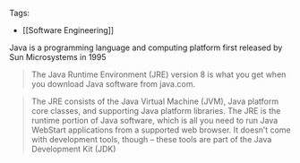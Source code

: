 Tags:
- [[Software Engineering]]

Java is a programming language and computing platform first released by Sun Microsystems in 1995

> The Java Runtime Environment (JRE) version 8 is what you get when you download Java software from java.com.

> The JRE consists of the Java Virtual Machine (JVM), Java platform core classes, and supporting Java platform libraries. The JRE is the runtime portion of Java software, which is all you need to run Java WebStart applications from a supported web browser. It doesn’t come with development tools, though – these tools are part of the Java Development Kit (JDK)